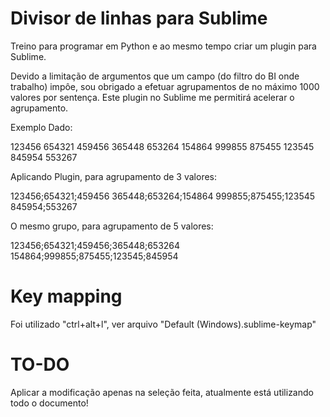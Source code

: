 # Divisor de linhas para Sublime
Treino para programar em Python e ao mesmo tempo criar um plugin para Sublime.

Devido a limitação de argumentos que um campo (do filtro do BI onde trabalho) impôe, sou obrigado a efetuar agrupamentos de no máximo 1000 valores por sentença. Este plugin no Sublime me permitirá acelerar o agrupamento.

Exemplo Dado:

123456
654321
459456
365448
653264
154864
999855
875455
123545
845954
553267

Aplicando Plugin, para agrupamento de 3 valores:

123456;654321;459456
365448;653264;154864
999855;875455;123545
845954;553267

O mesmo grupo, para agrupamento de 5 valores:

123456;654321;459456;365448;653264
154864;999855;875455;123545;845954

# Key mapping
Foi utilizado "ctrl+alt+l", ver arquivo "Default (Windows).sublime-keymap"

# TO-DO
Aplicar a modificação apenas na seleção feita, atualmente está utilizando todo o documento!